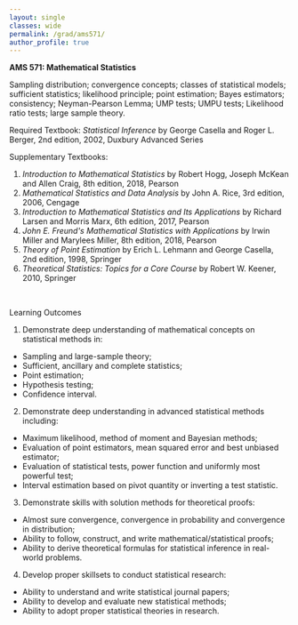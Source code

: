 ```yaml
---
layout: single
classes: wide
permalink: /grad/ams571/
author_profile: true
---
```


**AMS 571: Mathematical Statistics**

Sampling distribution; convergence concepts; classes of statistical models; sufficient statistics; likelihood principle; point estimation; Bayes estimators; consistency; Neyman-Pearson Lemma; UMP tests; UMPU tests; Likelihood ratio tests; large sample theory. 

Required Textbook: *Statistical Inference* by George Casella and Roger L. Berger, 2nd edition, 2002, Duxbury Advanced Series

Supplementary Textbooks:
1. *Introduction to Mathematical Statistics* by Robert Hogg, Joseph McKean and Allen Craig, 8th edition, 2018, Pearson
2. *Mathematical Statistics and Data Analysis* by John A. Rice, 3rd edition, 2006, Cengage
3. *Introduction to Mathematical Statistics and Its Applications* by Richard Larsen and Morris Marx, 6th edition, 2017, Pearson
4. *John E. Freund's Mathematical Statistics with Applications* by Irwin Miller and Marylees Miller, 8th edition, 2018, Pearson
5. *Theory of Point Estimation* by Erich L. Lehmann and George Casella, 2nd edition, 1998, Springer
6. *Theoretical Statistics: Topics for a Core Course* by Robert W. Keener, 2010, Springer

<br/>

Learning Outcomes
1. Demonstrate deep understanding of mathematical concepts on statistical methods in:
  - Sampling and large-sample theory;
  - Sufficient, ancillary and complete statistics;
  - Point estimation;
  - Hypothesis testing;
  - Confidence interval.
2. Demonstrate deep understanding in advanced statistical methods including:
  - Maximum likelihood, method of moment and Bayesian methods;
  - Evaluation of point estimators, mean squared error and best unbiased estimator;
  - Evaluation of statistical tests, power function and uniformly most powerful test;
  - Interval estimation based on pivot quantity or inverting a test statistic.
3. Demonstrate skills with solution methods for theoretical proofs:
  - Almost sure convergence, convergence in probability and convergence in distribution;
  - Ability to follow, construct, and write mathematical/statistical proofs;
  - Ability to derive theoretical formulas for statistical inference in real-world problems.
4. Develop proper skillsets to conduct statistical research:
  - Ability to understand and write statistical journal papers; 
  - Ability to develop and evaluate new statistical methods;
  - Ability to adopt proper statistical theories in research.
